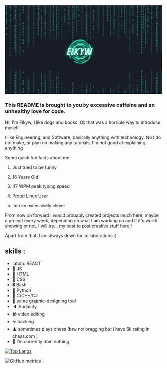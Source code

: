 
![I am elkyw](/banner.png)

### This README is brought to you by excessive caffeine and an unhealthy love for code.
Hi! I'm Elkyw, I like dogs and books. Ok that was a horrible way to introduce myself.

I like Engineering, and Software, basically anything with technology. No I do not make, or plan on making any tutorials, I'm not good at explaining anything

Some quick fun facts about me:

1. Just tried to be funny

2. 16 Years Old

3. 47 WPM peak typing speed

5. Proud Linux User

6. Imo im excessively clever

From now on forward i would probably created projects much here, maybe a project every week, depending on what I am working on and if it's worth showing or not, I will try... my best to post creative stuff here !

Apart from that, I am always down for collaborations :)

## skills :
 - :atom: REACT
 - 🧩 JS 
 - 🎲 HTML 
 - 🧸 CSS
 - 💲 Bash
 - 🌌 Python
 - 🎁 C/C++/C#
 - :art: some graphic-designing tool
 - 🔈 Audacity
 - 📹 video editing
 - ☣️ hacking
 - ♟️ sometimes plays chess (btw not bragging but i have 6k rating in chess.com )
- 🔭 I’m currently doin nothing

[![Top Langs](https://github-readme-stats.vercel.app/api/top-langs/?username=elkyw)](https://github.com/anuraghazra/github-readme-stats)

![GitHub metrics](https://metrics.lecoq.io/elkyw)  
